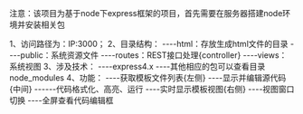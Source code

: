 注意：该项目为基于node下express框架的项目，首先需要在服务器搭建node环境并安装相关包

1、访问路径为：IP:3000；
2、目录结构：
----html：存放生成html文件的目录
----public：系统资源文件
----routes：REST接口处理{controller}
----views：系统视图
3、涉及技术：
----express4.x
----其他相应的包可以查看目录node_modules
4、功能：
----获取模板文件列表{左侧}
----显示并编辑源代码{中间}
------代码格式化、高亮、运行
----实时显示模板视图{右侧}
----视图窗口切换
----全屏查看代码编辑框